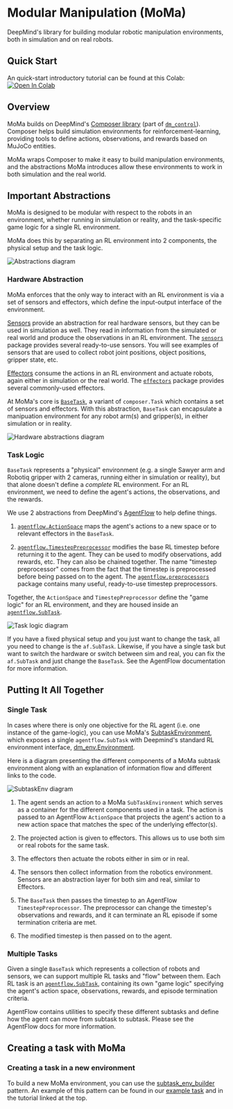# Modular Manipulation (MoMa)

DeepMind's library for building modular robotic manipulation environments, both
in simulation and on real robots.

## Quick Start

An quick-start introductory tutorial can be found at this Colab:
[![Open In Colab](https://colab.research.google.com/assets/colab-badge.svg)](https://colab.research.google.com/github/deepmind/dm_robotics/blob/main/py/moma/moma_tutorial.ipynb)

## Overview

MoMa builds on DeepMind's [Composer library] \(part of [`dm_control`]\).
Composer helps build simulation environments for reinforcement-learning,
providing tools to define actions, observations, and rewards based on MuJoCo
entities.

MoMa wraps Composer to make it easy to build manipulation environments, and the
abstractions MoMa introduces allow these environments to work in both
simulation and the real world.

## Important Abstractions

MoMa is designed to be modular with respect to the robots in an environment,
whether running in simulation or reality, and the task-specific game logic for
a single RL environment.

MoMa does this by separating an RL environment into 2 components, the physical
setup and the task logic.

![Abstractions diagram](./doc/images/moma_abstractions.png "MoMa Abstractions")

### Hardware Abstraction

MoMa enforces that the only way to interact with an RL environment is via a
set of sensors and effectors, which define the input-output interface of the
environment.

[Sensors] provide an abstraction for real hardware sensors, but they can be
used in simulation as well. They read in information from the simulated or
real world and produce the observations in an RL environment. The [`sensors`]
package provides several ready-to-use sensors. You will see examples of sensors
that are used to collect robot joint positions, object positions, gripper
state, etc.

[Effectors] consume the actions in an RL environment and actuate robots, again
either in simulation or the real world. The [`effectors`] package provides
several commonly-used effectors.

At MoMa's core is [`BaseTask`], a variant of `composer.Task` which contains a
set of sensors and effectors. With this abstraction, `BaseTask` can encapsulate
a manipuation environment for any robot arm(s) and gripper(s), in either
simulation or in reality.

![Hardware abstractions diagram](./doc/images/hardware_abstraction.png "Hardware Abstractions")

### Task Logic

`BaseTask` represents a "physical" environment (e.g. a single Sawyer
arm and Robotiq gripper with 2 cameras, running either in simulation or
reality), but that alone doesn't define a _complete_ RL environment. For an RL
environment, we need to define the agent's actions, the observations, and the
rewards.

We use 2 abstractions from DeepMind's [AgentFlow] to help define things.

1. [`agentflow.ActionSpace`] maps the agent's actions to a new space or to
   relevant effectors in the `BaseTask`.

2. [`agentflow.TimestepPreprocessor`] modifies the base RL timestep before
   returning it to the agent. They can be used to modify observations, add
   rewards, etc. They can also be chained together. The name "timestep
   preprocessor" comes from the fact that the timestep is preprocessed before
   being passed on to the agent. The [`agentflow.preprocessors`] package
   contains many useful, ready-to-use timestep preprocessors.

Together, the `ActionSpace` and `TimestepPreprocessor` define the "game logic"
for an RL environment, and they are housed inside an [`agentflow.SubTask`].

![Task logic diagram](./doc/images/actions_and_tsps.png "Task Logic")

If you have a fixed physical setup and you just want to change the task, all
you need to change is the `af.SubTask`. Likewise, if you have a single task but
want to switch the hardware or switch between sim and real, you can fix the
`af.SubTask` and just change the `BaseTask`. See the AgentFlow documentation
for more information.

## Putting It All Together

### Single Task

In cases where there is only one objective for the RL agent (i.e. one instance
of the game-logic), you can use MoMa's [SubtaskEnvironment], which exposes a
single `agentflow.SubTask` with Deepmind's standard RL environment interface,
[dm_env.Environment].

Here is a diagram presenting the different components of a MoMa subtask
environment along with an explanation of information flow and different links to
the code.

![SubtaskEnv diagram](./doc/images/moma_logic_flow.png "RL loop diagram")

1.  The agent sends an action to a MoMa `SubTaskEnvironment` which serves as a
    container for the different components used in a task. The action is passed
    to an AgentFlow `ActionSpace` that projects the agent's action to a new
    action space that matches the spec of the underlying effector(s).

2.  The projected action is given to effectors. This allows us to use both sim
    or real robots for the same task.

3.  The effectors then actuate the robots either in sim or in real.

4.  The sensors then collect information from the robotics environment. Sensors
    are an abstraction layer for both sim and real, similar to Effectors.

5.  The `BaseTask` then passes the timestep to an AgentFlow
    `TimestepPreprocessor`. The preprocessor can change the timestep's
    observations and rewards, and it can terminate an RL episode if some
    termination criteria are met.

6.  The modified timestep is then passed on to the agent.

### Multiple Tasks

Given a single `BaseTask` which represents a collection of robots and sensors,
we can support multiple RL tasks and "flow" between them. Each RL task is an
[`agentflow.SubTask`], containing its own "game logic" specifying the agent's
action space, observations, rewards, and episode termination criteria.

AgentFlow contains utilities to specify these different subtasks and define
how the agent can move from subtask to subtask. Please see the AgentFlow docs
for more information.

## Creating a task with MoMa

### Creating a task in a new environment

To build a new MoMa environment, you can use the [subtask_env_builder]
pattern. An example of this pattern can be found in our [example task] and in
the tutorial linked at the top.

[Composer library]: https://deepmind.com/research/publications/dm-control-Software-and-Tasks-for-Continuous-Control
[`dm_control`]: https://github.com/deepmind/dm_control/tree/master
[Sensors]: https://github.com/deepmind/dm_robotics/tree/main/py/moma/sensor.py
[`sensors`]: https://github.com/deepmind/dm_robotics/tree/main/py/moma/sensors/
[Effectors]: https://github.com/deepmind/dm_robotics/tree/main/py/moma/effector.py
[`effectors`]: https://github.com/deepmind/dm_robotics/tree/main/py/moma/effectors/
[`BaseTask`]: https://github.com/deepmind/dm_robotics/tree/main/py/moma/base_task.py
[SubtaskEnvironment]: https://github.com/deepmind/dm_robotics/tree/main/py/moma/subtask_env.py
[dm_env.Environment]: https://github.com/deepmind/dm_env/tree/master
[AgentFlow]: https://github.com/deepmind/dm_robotics/tree/main/py/agentflow/README.md
[`agentflow.ActionSpace`]: https://github.com/deepmind/dm_robotics/tree/main/py/agentflow/action_spaces.py
[`agentflow.TimestepPreprocessor`]: https://github.com/deepmind/dm_robotics/tree/main/py/agentflow/preprocessors/timestep_preprocessor.py
[`agentflow.SubTask`]: https://github.com/deepmind/dm_robotics/tree/main/py/agentflow/subtask.py
[`agentflow.SubTask`]: https://github.com/deepmind/dm_robotics/tree/main/py/agentflow/subtask.py
[`agentflow.preprocessors`]: https://github.com/deepmind/dm_robotics/tree/main/py/agentflow/preprocessors/
[subtask_env_builder]: https://github.com/deepmind/dm_robotics/tree/main/py/moma/subtask_env_builder.py
[example task]: https://github.com/deepmind/dm_robotics/tree/main/py/moma/tasks/example_task/example_task.py

